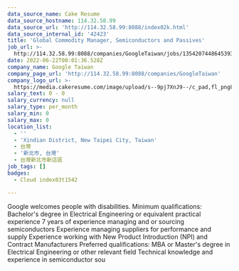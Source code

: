 ```yaml
---
data_source_name: Cake Resume
data_source_hostname: 114.32.58.99
data_source_url: 'http://114.32.58.99:8088/index02k.html'
data_source_internal_id: '42423'
title: 'Global Commodity Manager, Semiconductors and Passives'
job_url: >-
  http://114.32.58.99:8088/companies/GoogleTaiwan/jobs/135420744864539334-global-commodity-manager-semiconductors-and-passives
date: 2022-06-22T00:01:36.528Z
company_name: Google Taiwan
company_page_url: 'http://114.32.58.99:8088/companies/GoogleTaiwan'
company_logo_url: >-
  https://media.cakeresume.com/image/upload/s--9pj7XnJ9--/c_pad,fl_png8,h_200,w_200/v1568707905/symvi9tbcfy1zxem1zul.png
salary_text: 0 - 0
salary_currency: null
salary_type: per_month
salary_min: 0
salary_max: 0
location_list:
  - ''
  - 'Xindian District, New Taipei City, Taiwan'
  - 台灣
  - '新北市, 台灣'
  - 台灣新北市新店區
job_tags: []
badges:
  - Cloud index03t1542

---
```


Google welcomes people with disabilities. Minimum qualifications: Bachelor's degree in Electrical Engineering or equivalent practical experience 7 years of experience managing and or sourcing semiconductors Experience managing suppliers for performance and supply Experience working with New Product Introduction (NPI) and Contract Manufacturers Preferred qualifications: MBA or Master's degree in Electrical Engineering or other relevant field Technical knowledge and experience in semiconductor sou